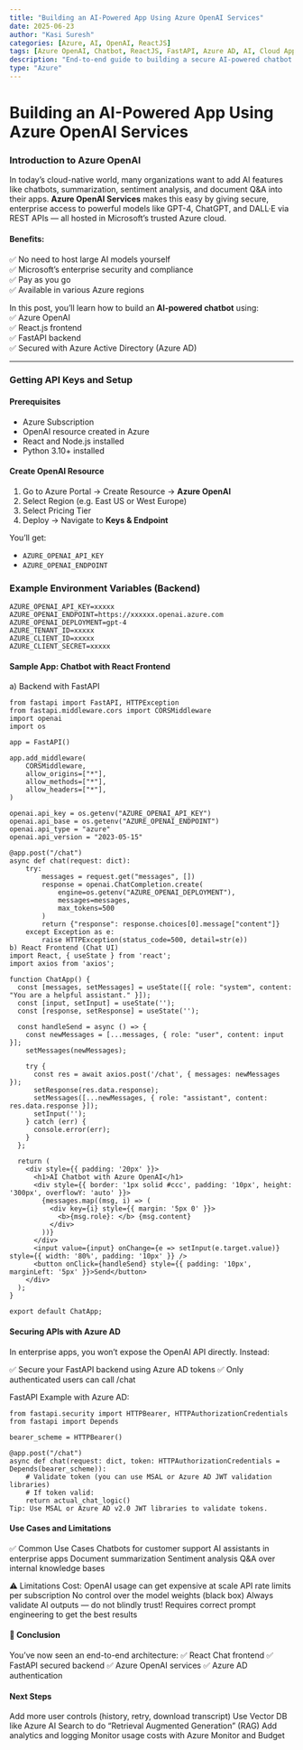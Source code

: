 ```yaml
---
title: "Building an AI-Powered App Using Azure OpenAI Services"
date: 2025-06-23
author: "Kasi Suresh"
categories: [Azure, AI, OpenAI, ReactJS]
tags: [Azure OpenAI, Chatbot, ReactJS, FastAPI, Azure AD, AI, Cloud Apps]
description: "End-to-end guide to building a secure AI-powered chatbot using Azure OpenAI Services with React frontend and FastAPI backend."
type: "Azure"
---
```


# Building an AI-Powered App Using Azure OpenAI Services

###  Introduction to Azure OpenAI

In today’s cloud-native world, many organizations want to add AI features like chatbots, summarization, sentiment analysis, and document Q&A into their apps. **Azure OpenAI Services** makes this easy by giving secure, enterprise access to powerful models like GPT-4, ChatGPT, and DALL·E via REST APIs — all hosted in Microsoft’s trusted Azure cloud.

#### Benefits:
✅ No need to host large AI models yourself  
✅ Microsoft’s enterprise security and compliance  
✅ Pay as you go  
✅ Available in various Azure regions  

In this post, you’ll learn how to build an **AI-powered chatbot** using:  
✅ Azure OpenAI  
✅ React.js frontend  
✅ FastAPI backend  
✅ Secured with Azure Active Directory (Azure AD)  

---

###  Getting API Keys and Setup

#### Prerequisites
- Azure Subscription  
- OpenAI resource created in Azure  
- React and Node.js installed  
- Python 3.10+ installed  

#### Create OpenAI Resource
1. Go to Azure Portal → Create Resource → **Azure OpenAI**  
2. Select Region (e.g. East US or West Europe)  
3. Select Pricing Tier  
4. Deploy → Navigate to **Keys & Endpoint**  

You’ll get:  
- `AZURE_OPENAI_API_KEY`  
- `AZURE_OPENAI_ENDPOINT`  

### Example Environment Variables (Backend)

```
AZURE_OPENAI_API_KEY=xxxxx
AZURE_OPENAI_ENDPOINT=https://xxxxxx.openai.azure.com
AZURE_OPENAI_DEPLOYMENT=gpt-4
AZURE_TENANT_ID=xxxxx
AZURE_CLIENT_ID=xxxxx
AZURE_CLIENT_SECRET=xxxxx
```
####  Sample App: Chatbot with React Frontend

a) Backend with FastAPI

```
from fastapi import FastAPI, HTTPException
from fastapi.middleware.cors import CORSMiddleware
import openai
import os

app = FastAPI()

app.add_middleware(
    CORSMiddleware,
    allow_origins=["*"],  
    allow_methods=["*"],
    allow_headers=["*"],
)

openai.api_key = os.getenv("AZURE_OPENAI_API_KEY")
openai.api_base = os.getenv("AZURE_OPENAI_ENDPOINT")
openai.api_type = "azure"
openai.api_version = "2023-05-15"

@app.post("/chat")
async def chat(request: dict):
    try:
        messages = request.get("messages", [])
        response = openai.ChatCompletion.create(
            engine=os.getenv("AZURE_OPENAI_DEPLOYMENT"),
            messages=messages,
            max_tokens=500
        )
        return {"response": response.choices[0].message["content"]}
    except Exception as e:
        raise HTTPException(status_code=500, detail=str(e))
b) React Frontend (Chat UI)
import React, { useState } from 'react';
import axios from 'axios';

function ChatApp() {
  const [messages, setMessages] = useState([{ role: "system", content: "You are a helpful assistant." }]);
  const [input, setInput] = useState('');
  const [response, setResponse] = useState('');

  const handleSend = async () => {
    const newMessages = [...messages, { role: "user", content: input }];
    setMessages(newMessages);

    try {
      const res = await axios.post('/chat', { messages: newMessages });
      setResponse(res.data.response);
      setMessages([...newMessages, { role: "assistant", content: res.data.response }]);
      setInput('');
    } catch (err) {
      console.error(err);
    }
  };

  return (
    <div style={{ padding: '20px' }}>
      <h1>AI Chatbot with Azure OpenAI</h1>
      <div style={{ border: '1px solid #ccc', padding: '10px', height: '300px', overflowY: 'auto' }}>
        {messages.map((msg, i) => (
          <div key={i} style={{ margin: '5px 0' }}>
            <b>{msg.role}: </b> {msg.content}
          </div>
        ))}
      </div>
      <input value={input} onChange={e => setInput(e.target.value)} style={{ width: '80%', padding: '10px' }} />
      <button onClick={handleSend} style={{ padding: '10px', marginLeft: '5px' }}>Send</button>
    </div>
  );
}

export default ChatApp;
```

####  Securing APIs with Azure AD
In enterprise apps, you won’t expose the OpenAI API directly. Instead:

✅ Secure your FastAPI backend using Azure AD tokens
✅ Only authenticated users can call /chat

FastAPI Example with Azure AD:

```
from fastapi.security import HTTPBearer, HTTPAuthorizationCredentials
from fastapi import Depends

bearer_scheme = HTTPBearer()

@app.post("/chat")
async def chat(request: dict, token: HTTPAuthorizationCredentials = Depends(bearer_scheme)):
    # Validate token (you can use MSAL or Azure AD JWT validation libraries)
    # If token valid:
    return actual_chat_logic()
Tip: Use MSAL or Azure AD v2.0 JWT libraries to validate tokens.
```

####  Use Cases and Limitations
✅ Common Use Cases
Chatbots for customer support
AI assistants in enterprise apps
Document summarization
Sentiment analysis
Q&A over internal knowledge bases

⚠️ Limitations
Cost: OpenAI usage can get expensive at scale
API rate limits per subscription
No control over the model weights (black box)
Always validate AI outputs — do not blindly trust!
Requires correct prompt engineering to get the best results

#### 🚀 Conclusion
You’ve now seen an end-to-end architecture:
✅ React Chat frontend
✅ FastAPI secured backend
✅ Azure OpenAI services
✅ Azure AD authentication

#### Next Steps
Add more user controls (history, retry, download transcript)
Use Vector DB like Azure AI Search to do “Retrieval Augmented Generation” (RAG)
Add analytics and logging
Monitor usage costs with Azure Monitor and Budget
